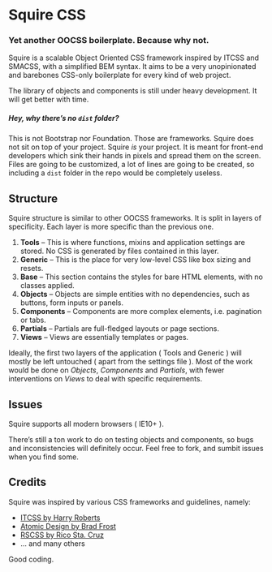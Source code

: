 # Squire CSS

### Yet another OOCSS boilerplate. Because why not.

Squire is a scalable Object Oriented CSS framework inspired by ITCSS and SMACSS, with a simplified BEM syntax. It aims to be a very unopinionated and barebones CSS-only boilerplate for every kind of web project.

The library of objects and components is still under heavy development. It will get better with time.

##### Hey, why there’s no `dist` folder?

This is not Bootstrap nor Foundation. Those are frameworks. Squire does not sit on top of your project. Squire *is* your project. It is meant for front-end developers which sink their hands in pixels and spread them on the screen. Files are going to be customized, a lot of lines are going to be created, so including a `dist` folder in the repo would be completely useless.

## Structure

Squire structure is similar to other OOCSS frameworks. It is split in layers of specificity. Each layer is more specific than the previous one.

1. **Tools** – This is where functions, mixins and application settings are stored. No CSS is generated by files contained in this layer.
2. **Generic** – This is the place for very low-level CSS like box sizing and resets.
3. **Base** – This section contains the styles for bare HTML elements, with no classes applied.
4. **Objects** – Objects are simple entities with no dependencies, such as buttons, form inputs or panels.
5. **Components** – Components are more complex elements, i.e. pagination or tabs.
6. **Partials** – Partials are full-fledged layouts or page sections.
7. **Views** – Views are essentially templates or pages.

Ideally, the first two layers of the application ( Tools and Generic ) will mostly be left untouched ( apart from the settings file ). Most of the work would be done on *Objects*, *Components* and *Partials*, with fewer interventions on *Views* to deal with specific requirements.

## Issues

Squire supports all modern browsers ( IE10+ ).

There’s still a ton work to do on testing objects and components, so bugs and inconsistencies will definitely occur. Feel free to fork, and sumbit issues when you find some.

## Credits

Squire was inspired by various CSS frameworks and guidelines, namely:

* [ITCSS  by Harry Roberts](http://csswizardry.com)
* [Atomic Design by Brad Frost](http://bradfrost.com)
* [RSCSS by Rico Sta. Cruz](http://rscss.io/)
* ... and many others


Good coding.